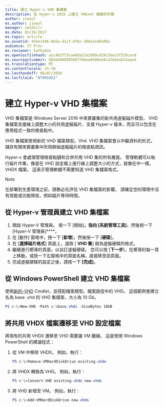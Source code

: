 ```yaml
---
title: 建立 Hyper-v VHD 集檔案
description: 在 Hyper-v 2016 上建立 VHDset 檔案的步驟
author: jiwool
ms.author: jiwool
manager: senthilr
ms.date: 01/26/2017
ms.topic: article
ms.assetid: 444e1496-9e5a-41cf-bfbc-306e2ed8e00a
audience: IT Pros
ms.reviewer: kathydav
ms.openlocfilehash: a2c4b2ff3ca4dda2cb2989c629c5dac5f529cac0
ms.sourcegitcommit: 68444968565667f86ee0586ed4c43da4ab24aaed
ms.translationtype: MT
ms.contentlocale: zh-TW
ms.lasthandoff: 08/07/2020
ms.locfileid: "87991452"
---
```

# <a name="create-hyper-v-vhd-set-files"></a>建立 Hyper-v VHD 集檔案
VHD 集檔案是 Windows Server 2016 中來賓叢集的新共用虛擬磁片模型。 VHD 集檔案支援線上調整大小的共用虛擬磁片、支援 Hyper-v 複本，而且可以包含在應用程式一致的檢查點中。

VHD 集檔案使用新的 VHD 檔案類型。Vhd. VHD 集檔案會以中繼資料的形式，儲存有關來賓叢集中所用群組虛擬磁片的檢查點資訊。

Hyper-v 會處理管理檢查點鏈和合併共用 VHD 集的所有層面。 管理軟體可以執行磁片作業，像是在 VHD 設定檔上進行線上調整大小的方式，就像在中一樣。VHDX 檔案。 這表示管理軟體不需要知道 VHD 集檔案格式。

> [!NOTE]
> 在部署到生產環境之前，請務必先評估 VHD 集檔案的影響。 請確定您的環境中沒有效能或功能降低，例如磁片等待時間。

## <a name="create-a-vhd-set-file-from-hyper-v-manager"></a>從 Hyper-v 管理員建立 VHD 集檔案

1.  開啟 Hyper-V 管理員。 按一下 [開始]****，指向 [系統管理工具]****，然後按一下 [Hyper-V 管理員]****。
2.  在 [動作] 窗格中，按一下 [**新增**]，然後按一下 [**硬碟**]。
3.  在 [**選擇磁片格式**] 頁面上，選取 [ **VHD 集**] 做為虛擬硬碟的格式。
4.  繼續進行嚮導的頁面，以自訂虛擬硬碟。 您可以按 [**下一步**]，在嚮導的每一頁上移動，或按一下左窗格中的頁面名稱，直接移至該頁面。
5.  完成虛擬硬碟的設定之後，請按一下 **[完成]**。

## <a name="create-a-vhd-set-file-from-windows-powershell"></a>從 Windows PowerShell 建立 VHD 集檔案

使用[新的-VHD](/powershell/module/hyper-v/new-vhd?view=win10-ps) Cmdlet，並搭配檔案類型。檔案路徑中的 VHD。 這個範例會建立名為 base .vhd 的 VHD 集檔案，大小為 10 Gb。

``` PowerShell
PS c:\>New-VHD -Path c:\base.vhds -SizeBytes 10GB
```

## <a name="migrate-a-shared-vhdx-file-to-a-vhd-set-file"></a>將共用 VHDX 檔案遷移至 VHD 設定檔案

將現有的共用 VHDX 遷移至 VHD 需要讓 VM 離線。 這是使用 Windows PowerShell 的建議程式：

1. 從 VM 中移除 VHDX。 例如，執行：
   ``` PowerShell
   PS c:\>Remove-VMHardDiskDrive existing.vhdx
   ```

2. 將 VHDX 轉換為 VHD。 例如，執行：
   ``` PowerShell
   PS c:\>Convert-VHD existing.vhdx new.vhds
   ```

3. 將 VHD 新增至 VM。 例如，執行：
   ``` PowerShell
   PS c:\>Add-VMHardDiskDrive new.vhds
   ```
